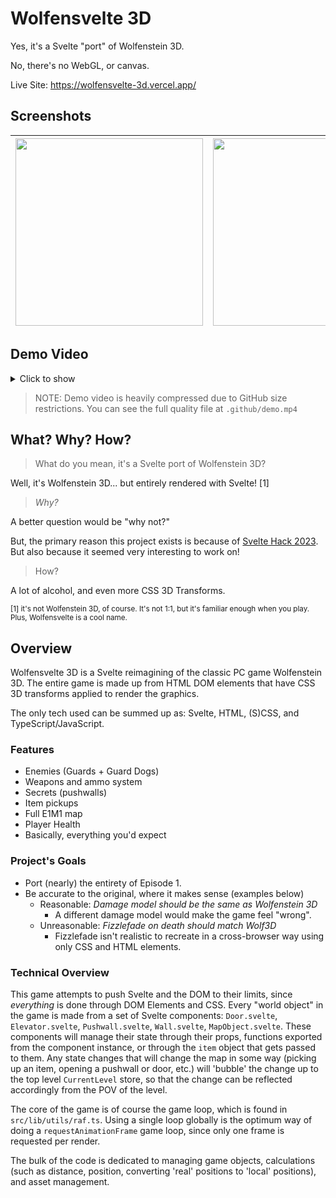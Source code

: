 # Wolfensvelte 3D

Yes, it's a Svelte "port" of Wolfenstein 3D.

No, there's no WebGL, or canvas.

Live Site: https://wolfensvelte-3d.vercel.app/

## Screenshots

<div align="center">

| <img src="https://user-images.githubusercontent.com/72365477/232335697-ff217511-9e75-455f-b892-8452bab6d0d1.png" width="300" height="300" /> | <img src="https://user-images.githubusercontent.com/72365477/232335679-c8401c92-34ac-49e4-9502-222c8e42cd4d.png" width="300" height="300" /> | <img src="https://user-images.githubusercontent.com/72365477/232335652-eb53ae65-30b8-4701-a0b1-473d06047d1e.png" width="300" height="300" /> |
| -------------------------------------------------------------------------------------------------------------------------------------------- | -------------------------------------------------------------------------------------------------------------------------------------------- | -------------------------------------------------------------------------------------------------------------------------------------------- |

</div>

## Demo Video

<details>
<summary>Click to show</summary>
<video src="https://user-images.githubusercontent.com/72365477/232336502-42413936-cd7e-4ec0-a68e-dbed0529faf3.mp4" playsinline width="100" height="100" controls> </video>
</details>

> NOTE: Demo video is heavily compressed due to GitHub size restrictions. You can see the full quality file at `.github/demo.mp4`

## What? Why? How?

> What do you mean, it's a Svelte port of Wolfenstein 3D?

Well, it's Wolfenstein 3D... but entirely rendered with Svelte! [1]

> _Why?_

A better question would be "why not?"

But, the primary reason this project exists is because of [Svelte Hack 2023](http://hack.sveltesociety.dev/). But also because it seemed very interesting to work on!

> How?

A lot of alcohol, and even more CSS 3D Transforms.

<sup>[1] it's not Wolfenstein 3D, of course. It's not 1:1, but it's familiar enough when you play. Plus, Wolfensvelte is a cool name.

## Overview

Wolfensvelte 3D is a Svelte reimagining of the classic PC game Wolfenstein 3D. The entire game is made up from HTML DOM elements that have CSS 3D transforms applied to render the graphics.

The only tech used can be summed up as: Svelte, HTML, (S)CSS, and TypeScript/JavaScript.

### Features

- Enemies (Guards + Guard Dogs)
- Weapons and ammo system
- Secrets (pushwalls)
- Item pickups
- Full E1M1 map
- Player Health
- Basically, everything you'd expect

### Project's Goals

- Port (nearly) the entirety of Episode 1.
- Be accurate to the original, where it makes sense (examples below)
  - Reasonable: _Damage model should be the same as Wolfenstein 3D_
    - A different damage model would make the game feel "wrong".
  - Unreasonable: _Fizzlefade on death should match Wolf3D_
    - Fizzlefade isn't realistic to recreate in a cross-browser way using only CSS and HTML elements.

### Technical Overview

This game attempts to push Svelte and the DOM to their limits, since _everything_ is done through DOM Elements and CSS. Every "world object" in the game is made from a set of Svelte components: `Door.svelte`, `Elevator.svelte`, `Pushwall.svelte`, `Wall.svelte`, `MapObject.svelte`. These components will manage their state through their props, functions exported from the component instance, or through the `item` object that gets passed to them. Any state changes that will change the map in some way (picking up an item, opening a pushwall or door, etc.) will 'bubble' the change up to the top level `CurrentLevel` store, so that the change can be reflected accordingly from the POV of the level.

The core of the game is of course the game loop, which is found in `src/lib/utils/raf.ts`. Using a single loop globally is the optimum way of doing a `requestAnimationFrame` game loop, since only one frame is requested per render.

The bulk of the code is dedicated to managing game objects, calculations (such as distance, position, converting 'real' positions to 'local' positions), and asset management.
